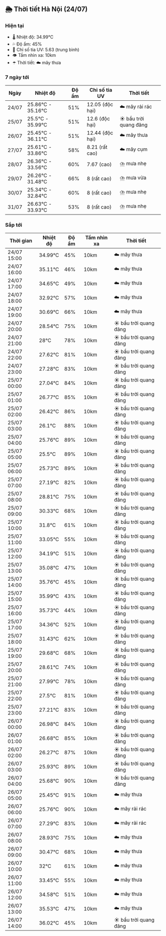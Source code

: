 ## 🌦️ Thời tiết Hà Nội (24/07)

### Hiện tại

- 🌡️ Nhiệt độ: 34.99℃
- 💦 Độ ẩm: 45%
- 🌟 Chỉ số tia UV: 5.63 (trung bình)
- 👁️ Tầm nhìn xa: 10km
- ☂️ Thời tiết: ☁️ mây thưa

### 7 ngày tới

| Ngày | Nhiệt độ | Độ ẩm | Chỉ số tia UV | Thời tiết |
| --- | --- | --- | --- | --- |
| 24/07 | 25.86℃ - 35.16℃ | 51% | 12.05 (độc hại) | ☁️ mây rải rác |
| 25/07 | 25.5℃ - 35.99℃ | 51% | 12.6 (độc hại) | ☀️ bầu trời quang đãng |
| 26/07 | 25.45℃ - 36.11℃ | 51% | 12.44 (độc hại) | ☁️ mây thưa |
| 27/07 | 25.61℃ - 33.86℃ | 58% | 8.21 (rất cao) | ☁️ mây cụm |
| 28/07 | 26.36℃ - 33.56℃ | 60% | 7.67 (cao) | ⛈️ mưa nhẹ |
| 29/07 | 26.26℃ - 31.48℃ | 66% | 8 (rất cao) | ⛈️ mưa vừa |
| 30/07 | 25.34℃ - 32.84℃ | 60% | 8 (rất cao) | ⛈️ mưa nhẹ |
| 31/07 | 26.63℃ - 33.93℃ | 53% | 8 (rất cao) | ⛈️ mưa nhẹ |

### Sắp tới

| Thời gian | Nhiệt độ | Độ ẩm | Tầm nhìn xa | Thời tiết |
| --- | --- | --- | --- | --- |
| 24/07 15:00 | 34.99℃ | 45% | 10km | ☁️ mây thưa |
| 24/07 16:00 | 35.11℃ | 46% | 10km | ☁️ mây thưa |
| 24/07 17:00 | 34.65℃ | 49% | 10km | ☁️ mây thưa |
| 24/07 18:00 | 32.92℃ | 57% | 10km | ☁️ mây thưa |
| 24/07 19:00 | 30.69℃ | 66% | 10km | ☁️ mây thưa |
| 24/07 20:00 | 28.54℃ | 75% | 10km | ☀️ bầu trời quang đãng |
| 24/07 21:00 | 28℃ | 78% | 10km | ☀️ bầu trời quang đãng |
| 24/07 22:00 | 27.62℃ | 81% | 10km | ☀️ bầu trời quang đãng |
| 24/07 23:00 | 27.28℃ | 83% | 10km | ☀️ bầu trời quang đãng |
| 25/07 00:00 | 27.04℃ | 84% | 10km | ☀️ bầu trời quang đãng |
| 25/07 01:00 | 26.77℃ | 85% | 10km | ☀️ bầu trời quang đãng |
| 25/07 02:00 | 26.42℃ | 86% | 10km | ☀️ bầu trời quang đãng |
| 25/07 03:00 | 26.1℃ | 88% | 10km | ☀️ bầu trời quang đãng |
| 25/07 04:00 | 25.76℃ | 89% | 10km | ☀️ bầu trời quang đãng |
| 25/07 05:00 | 25.5℃ | 89% | 10km | ☀️ bầu trời quang đãng |
| 25/07 06:00 | 25.73℃ | 89% | 10km | ☀️ bầu trời quang đãng |
| 25/07 07:00 | 27.19℃ | 82% | 10km | ☀️ bầu trời quang đãng |
| 25/07 08:00 | 28.81℃ | 75% | 10km | ☀️ bầu trời quang đãng |
| 25/07 09:00 | 30.33℃ | 68% | 10km | ☀️ bầu trời quang đãng |
| 25/07 10:00 | 31.8℃ | 61% | 10km | ☀️ bầu trời quang đãng |
| 25/07 11:00 | 33.05℃ | 55% | 10km | ☀️ bầu trời quang đãng |
| 25/07 12:00 | 34.19℃ | 51% | 10km | ☀️ bầu trời quang đãng |
| 25/07 13:00 | 35.08℃ | 47% | 10km | ☀️ bầu trời quang đãng |
| 25/07 14:00 | 35.76℃ | 45% | 10km | ☀️ bầu trời quang đãng |
| 25/07 15:00 | 35.99℃ | 43% | 10km | ☀️ bầu trời quang đãng |
| 25/07 16:00 | 35.73℃ | 44% | 10km | ☀️ bầu trời quang đãng |
| 25/07 17:00 | 34.36℃ | 52% | 10km | ☀️ bầu trời quang đãng |
| 25/07 18:00 | 31.43℃ | 62% | 10km | ☀️ bầu trời quang đãng |
| 25/07 19:00 | 29.68℃ | 68% | 10km | ☀️ bầu trời quang đãng |
| 25/07 20:00 | 28.61℃ | 74% | 10km | ☀️ bầu trời quang đãng |
| 25/07 21:00 | 27.99℃ | 78% | 10km | ☀️ bầu trời quang đãng |
| 25/07 22:00 | 27.5℃ | 81% | 10km | ☀️ bầu trời quang đãng |
| 25/07 23:00 | 27.21℃ | 83% | 10km | ☀️ bầu trời quang đãng |
| 26/07 00:00 | 26.98℃ | 84% | 10km | ☀️ bầu trời quang đãng |
| 26/07 01:00 | 26.68℃ | 85% | 10km | ☀️ bầu trời quang đãng |
| 26/07 02:00 | 26.27℃ | 87% | 10km | ☀️ bầu trời quang đãng |
| 26/07 03:00 | 25.93℃ | 89% | 10km | ☀️ bầu trời quang đãng |
| 26/07 04:00 | 25.68℃ | 90% | 10km | ☀️ bầu trời quang đãng |
| 26/07 05:00 | 25.45℃ | 91% | 10km | ☁️ mây thưa |
| 26/07 06:00 | 25.76℃ | 90% | 10km | ☁️ mây rải rác |
| 26/07 07:00 | 27.29℃ | 83% | 10km | ☁️ mây rải rác |
| 26/07 08:00 | 28.93℃ | 75% | 10km | ☁️ mây thưa |
| 26/07 09:00 | 30.47℃ | 68% | 10km | ☁️ mây thưa |
| 26/07 10:00 | 32℃ | 61% | 10km | ☁️ mây thưa |
| 26/07 11:00 | 33.45℃ | 55% | 10km | ☁️ mây thưa |
| 26/07 12:00 | 34.58℃ | 51% | 10km | ☁️ mây thưa |
| 26/07 13:00 | 35.53℃ | 47% | 10km | ☁️ mây thưa |
| 26/07 14:00 | 36.02℃ | 45% | 10km | ☀️ bầu trời quang đãng |
